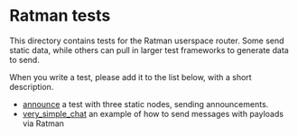 # Ratman tests

This directory contains tests for the Ratman userspace router.  Some
send static data, while others can pull in larger test frameworks to
generate data to send.

When you write a test, please add it to the list below, with a short
description.

- [announce](./announce.rs) a test with three static nodes, sending
  announcements.
- [very_simple_chat](./very_simple_chat.rs) an example of how to send
  messages with payloads via Ratman
